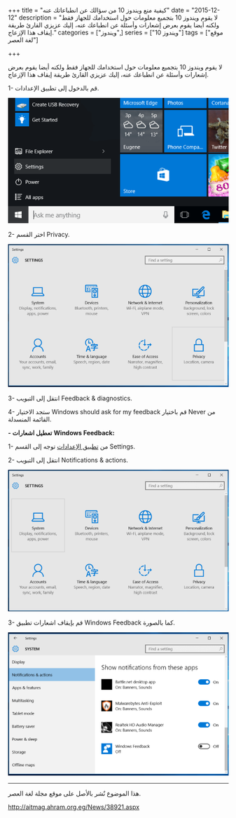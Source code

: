 +++
title = "كيفية منع ويندوز 10 من سؤالك عن انطباعاتك عنه"
date = "2015-12-12"
description = "لا يقوم ويندوز 10 بتجميع معلومات حول استخدامك للجهاز فقط ولكنه أيضا يقوم بعرض إشعارات وأسئلة عن انطباعك عنه، إليك عزيزي القارئ طريقة إيقاف هذا الإزعاج."
categories = ["ويندوز",]
series = ["ويندوز 10"]
tags = ["موقع لغة العصر"]

+++

لا يقوم ويندوز 10 بتجميع معلومات حول استخدامك للجهاز فقط ولكنه أيضا يقوم بعرض إشعارات وأسئلة عن انطباعك عنه، إليك عزيزي القارئ طريقة إيقاف هذا الإزعاج.

1- قم بالدخول إلى تطبيق الإعدادات.

![1](images/2015-635855545014270355-427.png)

2- اختر القسم Privacy.

![2](images/2015-635855545147081497-708.png)

3- انتقل إلى التبويب Feedback & diagnostics.

4- ستجد الاختيار Windows should ask for my feedback قم باختيار Never من القائمة المنسدلة.

**- تعطيل اشعارات** **Windows Feedback:**

1- من [تطبيق الإعدادات]() توجه إلى القسم Settings.

2- انتقل إلى التبويب Notifications & actions.

![4](images/2015-635855545380204118-20.png)

3- قم بإيقاف اشعارات تطبيق Windows Feedback كما بالصورة.

![5](images/2015-635855545502859105-285.png)

---

هذا الموضوع نٌشر باﻷصل على موقع مجلة لغة العصر.

http://aitmag.ahram.org.eg/News/38921.aspx
